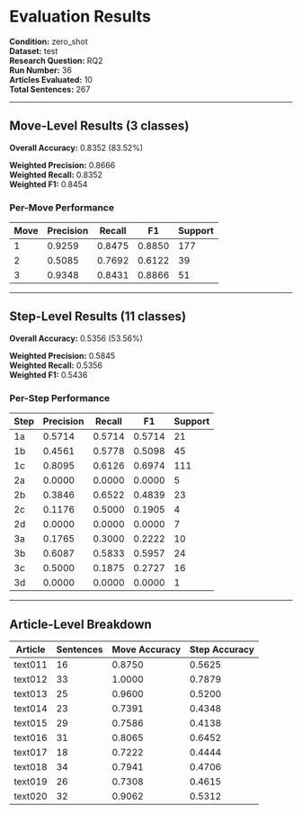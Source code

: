# Evaluation Results

**Condition:** zero_shot  
**Dataset:** test  
**Research Question:** RQ2  
**Run Number:** 36  
**Articles Evaluated:** 10  
**Total Sentences:** 267  

---

## Move-Level Results (3 classes)

**Overall Accuracy:** 0.8352 (83.52%)  

**Weighted Precision:** 0.8666  
**Weighted Recall:** 0.8352  
**Weighted F1:** 0.8454  

### Per-Move Performance

| Move | Precision | Recall | F1 | Support |
|------|-----------|--------|----|---------|
| 1 | 0.9259 | 0.8475 | 0.8850 | 177 |
| 2 | 0.5085 | 0.7692 | 0.6122 | 39 |
| 3 | 0.9348 | 0.8431 | 0.8866 | 51 |

---

## Step-Level Results (11 classes)

**Overall Accuracy:** 0.5356 (53.56%)  

**Weighted Precision:** 0.5845  
**Weighted Recall:** 0.5356  
**Weighted F1:** 0.5436  

### Per-Step Performance

| Step | Precision | Recall | F1 | Support |
|------|-----------|--------|----|---------|
| 1a | 0.5714 | 0.5714 | 0.5714 | 21 |
| 1b | 0.4561 | 0.5778 | 0.5098 | 45 |
| 1c | 0.8095 | 0.6126 | 0.6974 | 111 |
| 2a | 0.0000 | 0.0000 | 0.0000 | 5 |
| 2b | 0.3846 | 0.6522 | 0.4839 | 23 |
| 2c | 0.1176 | 0.5000 | 0.1905 | 4 |
| 2d | 0.0000 | 0.0000 | 0.0000 | 7 |
| 3a | 0.1765 | 0.3000 | 0.2222 | 10 |
| 3b | 0.6087 | 0.5833 | 0.5957 | 24 |
| 3c | 0.5000 | 0.1875 | 0.2727 | 16 |
| 3d | 0.0000 | 0.0000 | 0.0000 | 1 |

---

## Article-Level Breakdown

| Article | Sentences | Move Accuracy | Step Accuracy |
|---------|-----------|---------------|---------------|
| text011 | 16 | 0.8750 | 0.5625 |
| text012 | 33 | 1.0000 | 0.7879 |
| text013 | 25 | 0.9600 | 0.5200 |
| text014 | 23 | 0.7391 | 0.4348 |
| text015 | 29 | 0.7586 | 0.4138 |
| text016 | 31 | 0.8065 | 0.6452 |
| text017 | 18 | 0.7222 | 0.4444 |
| text018 | 34 | 0.7941 | 0.4706 |
| text019 | 26 | 0.7308 | 0.4615 |
| text020 | 32 | 0.9062 | 0.5312 |
